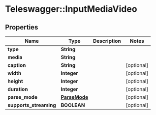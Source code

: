 # Teleswagger::InputMediaVideo

## Properties
Name | Type | Description | Notes
------------ | ------------- | ------------- | -------------
**type** | **String** |  | 
**media** | **String** |  | 
**caption** | **String** |  | [optional] 
**width** | **Integer** |  | [optional] 
**height** | **Integer** |  | [optional] 
**duration** | **Integer** |  | [optional] 
**parse_mode** | [**ParseMode**](ParseMode.md) |  | [optional] 
**supports_streaming** | **BOOLEAN** |  | [optional] 


